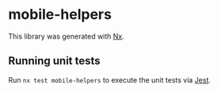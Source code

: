 # mobile-helpers

This library was generated with [Nx](https://nx.dev).

## Running unit tests

Run `nx test mobile-helpers` to execute the unit tests via [Jest](https://jestjs.io).
